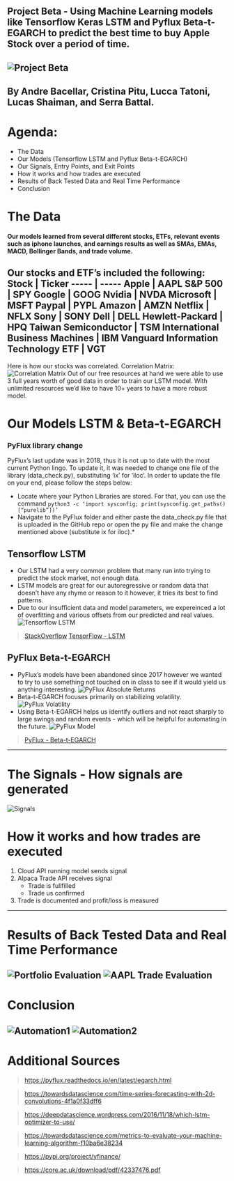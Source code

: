 ## Project Beta - Using Machine Learning models like Tensorflow Keras LSTM and Pyflux Beta-t-EGARCH to predict the best time to buy Apple Stock over a period of time.
![Project Beta](Resources/Images/projectbeta.png)
---
By Andre Bacellar, Cristina Pitu, Lucca Tatoni, Lucas Shaiman, and Serra Battal.
---
# Agenda:
- The Data
- Our Models (Tensorflow LSTM and Pyflux Beta-t-EGARCH)
- Our Signals, Entry Points, and Exit Points
- How it works and how trades are executed
- Results of Back Tested Data and Real Time Performance
- Conclusion
# The Data
#### Our models learned from several different stocks, ETFs,  relevant events such as iphone launches, and earnings results as well as SMAs, EMAs, MACD, Bollinger Bands, and trade volume.
Our stocks and ETF’s included the following:
Stock | Ticker
----- | -----
Apple | AAPL
S&P 500 | SPY
Google | GOOG
Nvidia | NVDA
Microsoft | MSFT
Paypal | PYPL
Amazon | AMZN
Netflix | NFLX
Sony | SONY
Dell | DELL
Hewlett-Packard | HPQ
Taiwan Semiconductor | TSM
International Business Machines | IBM
Vanguard Information Technology ETF | VGT
---
Here is how our stocks was correlated.
Correlation Matrix:
![Correlation Matrix](Resources/Images/correlation.png)
Out of our free resources at hand we were able to use 3 full years worth of good data in order to train our LSTM model. With unlimited resources we’d like to have 10+ years to have a more robust model.
# Our Models LSTM & Beta-t-EGARCH

### __PyFlux library change__
PyFlux’s last update was in 2018, thus it is not up to date with the most current Python lingo.
To update it, it was needed to change one file of the library (data_check.py), substituting ‘ix’ for ‘iloc’.
In order to update the file on your end, please follow the steps below:
- Locate where your Python Libraries are stored. For that, you can use the command `python3 -c ‘import sysconfig; print(sysconfig.get_paths()[“purelib”])’`
- Navigate to the PyFlux folder and either paste the data_check.py file that is uploaded in the GitHub repo or open the py file and make the change mentioned above (substitute ix for iloc).*

## Tensorflow LSTM
- Our LSTM had a very common problem that many run into trying to predict the stock market, not enough data.
- LSTM models are great for our autoregressive or random data that doesn’t have any rhyme or reason to it however, it tries its best to find patterns.
- Due to our insufficient data and model parameters, we expereinced a lot of overfitting and various offsets from our predicted and real values.
![Tensorflow LSTM](Resources/Images/TensorflowLSTM.png)
>[StackOverflow](https://stackoverflow.com/questions/54368686/lstm-having-a-systematic-offset-between-predictions-and-ground-truth)
>[TensorFlow - LSTM](https://www.tensorflow.org/api_docs/python/tf/keras/layers/LSTM)
## PyFlux Beta-t-EGARCH
- PyFlux’s models have been abandoned since 2017 however we wanted to try to use something not touched on in class to see if it would yield us anything interesting.
![PyFlux Absolute Returns](Resources/Images/aapl_absolute_returns.png)
- Beta-t-EGARCH focuses primarily on stabilizing volatility.
![PyFlux Volatility](Resources/Images/aapl_returns_volatility.png)
- Using Beta-t-EGARCH helps us identify outliers and not react sharply to large swings and random events - which will be helpful for automating in the future.
![PyFlux Model](Resources/Images/pyflux_model.png)
>[PyFlux - Beta-t-EGARCH](https://pyflux.readthedocs.io/en/latest/egarch.html#:~:text=Beta%2Dt%2DEGARCH%20models%20were,of%20the%20t%2Ddistribution%20score.)
---
# The Signals - How signals are generated
![Signals](Resources/Images/Signals.JPG)
# How it works and how trades are executed
1. Cloud API running model sends signal
2. Alpaca Trade API receives signal
    * Trade is fullfilled
    * Trade us confirmed
3. Trade is documented and profit/loss is measured
---
# Results of Back Tested Data and Real Time Performance
![Portfolio Evaluation](Resources/Images/portfolio_evaluation.png)
![AAPL Trade Evaluation](Resources/Images/aapl_trade_evaluation.png)
---
# Conclusion
![Automation1](Resources/Images/automation1.JPG)
![Automation2](Resources/Images/automation2.JPG)
---
# Additional Sources
> https://pyflux.readthedocs.io/en/latest/egarch.html

> https://towardsdatascience.com/time-series-forecasting-with-2d-convolutions-4f1a0f33dff6

> https://deepdatascience.wordpress.com/2016/11/18/which-lstm-optimizer-to-use/

> https://towardsdatascience.com/metrics-to-evaluate-your-machine-learning-algorithm-f10ba6e38234

> https://pypi.org/project/yfinance/

> https://core.ac.uk/download/pdf/42337476.pdf
